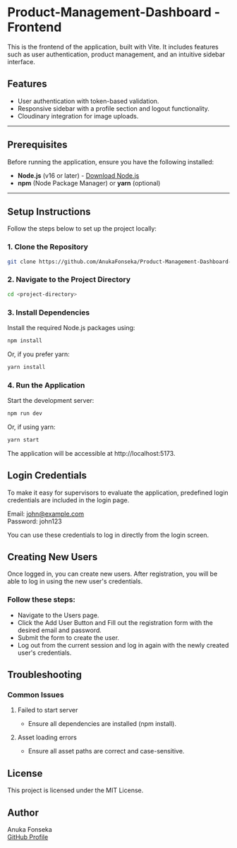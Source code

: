 # Product-Management-Dashboard - Frontend

This is the frontend of the application, built with Vite. It includes features such as user authentication, product management, and an intuitive sidebar interface.

## Features

- User authentication with token-based validation.
- Responsive sidebar with a profile section and logout functionality.
- Cloudinary integration for image uploads.

---

## Prerequisites

Before running the application, ensure you have the following installed:

- **Node.js** (v16 or later) - [Download Node.js](https://nodejs.org/)
- **npm** (Node Package Manager) or **yarn** (optional)

---

## Setup Instructions

Follow the steps below to set up the project locally:

### 1. Clone the Repository

```bash
git clone https://github.com/AnukaFonseka/Product-Management-Dashboard-FE.git
```

### 2. Navigate to the Project Directory

```bash
cd <project-directory>
```

### 3. Install Dependencies
Install the required Node.js packages using:

```bash
npm install
```

Or, if you prefer yarn:

```bash
yarn install
```

### 4. Run the Application
Start the development server:

```bash
npm run dev
```

Or, if using yarn:

```bash
yarn start
```
The application will be accessible at http://localhost:5173.

## Login Credentials

To make it easy for supervisors to evaluate the application, predefined login credentials are included in the login page. <br/>

Email: john@example.com <br/>
Password: john123 <br/>

You can use these credentials to log in directly from the login screen. 

## Creating New Users

Once logged in, you can create new users. After registration, you will be able to log in using the new user's credentials. 

### Follow these steps:

 - Navigate to the Users page.
 - Click the Add User Button and Fill out the registration form with the desired email and password.
 - Submit the form to create the user.
 - Log out from the current session and log in again with the newly created user's credentials.

## Troubleshooting

### Common Issues

1. Failed to start server
    - Ensure all dependencies are installed (npm install).

2. Asset loading errors
    - Ensure all asset paths are correct and case-sensitive.

## License

This project is licensed under the MIT License.

## Author
Anuka Fonseka <br/>
[GitHub Profile](https://github.com/AnukaFonseka)
